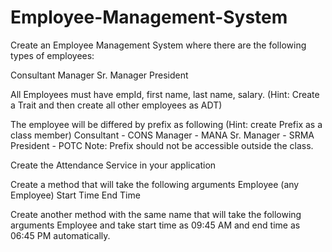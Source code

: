 # Employee-Management-System

Create an Employee Management System where there are the following types of employees:

Consultant
Manager
Sr. Manager
President

All Employees must have empId, first name, last name, salary. (Hint: Create a Trait and then create all other employees as ADT)

The employee will be differed by prefix as following (Hint: create Prefix as a class member)
Consultant - CONS
Manager - MANA
Sr. Manager - SRMA
President - POTC
Note: Prefix should not be accessible outside the class.

Create the Attendance Service in your application

Create a method that will take the following arguments
Employee (any Employee)
Start Time
End Time

Create another method with the same name that will take the following arguments
Employee
and take start time as 09:45 AM and end time as 06:45 PM automatically.
